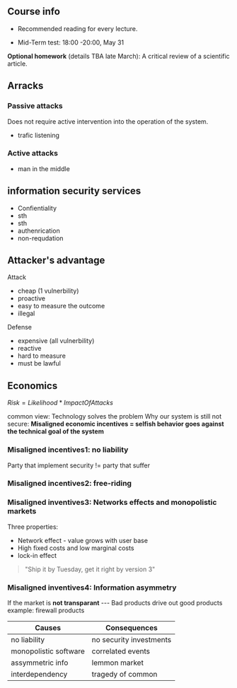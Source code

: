 ## Course info
- Recommended reading for every lecture.

- Mid-Term test: 18:00 -20:00, May 31

**Optional homework** (details TBA late March):
A critical review of a scientific article.

## Arracks
### Passive attacks
Does not require active intervention into the operation of the system.
- trafic listening

### Active attacks
- man in the middle

## information security services
- Confientiality
- sth
- sth
- authenrication
- non-requdation

## Attacker's advantage
Attack
- cheap (1 vulnerbility)
- proactive
- easy to measure the outcome
- illegal

Defense
- expensive (all vulnerbility)
- reactive
- hard to measure
- must be lawful

## Economics
$Risk = Likelihood * ImpactOfAttacks$

common view: Technology solves the problem
Why our system is still not secure:
**Misaligned economic incentives = selfish behavior goes against the technical goal of the system**

### Misaligned incentives1: no liability
Party that implement security != party that suffer

### Misaligned incentives2: free-riding

### Misaligned inventives3: Networks effects and monopolistic markets
Three properties:
- Network effect - value grows with user base
- High fixed costs and low marginal costs
- lock-in effect

>"Ship it by Tuesday, get it right by version 3"


### Misaligned inventives4: Information asymmetry
If the market is **not transparant** --- Bad products drive out good products
example: firewall products


|Causes|Consequences|
|---|---|
|no liability|no security investments|
|monopolistic software|correlated events|
|assymmetric info|lemmon market|
|interdependency|tragedy of common|





